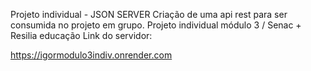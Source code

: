 Projeto individual - JSON SERVER
Criação de uma api rest para ser consumida no projeto em grupo. Projeto individual módulo 3 / Senac + Resilia educação
Link do servidor:

https://igormodulo3indiv.onrender.com
